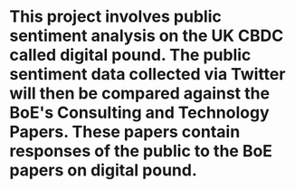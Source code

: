 # This project involves public sentiment analysis on the UK CBDC called digital pound. The public sentiment data collected via Twitter will then be compared against the BoE's Consulting and Technology Papers. These papers contain responses of the public to the BoE papers on digital pound.
